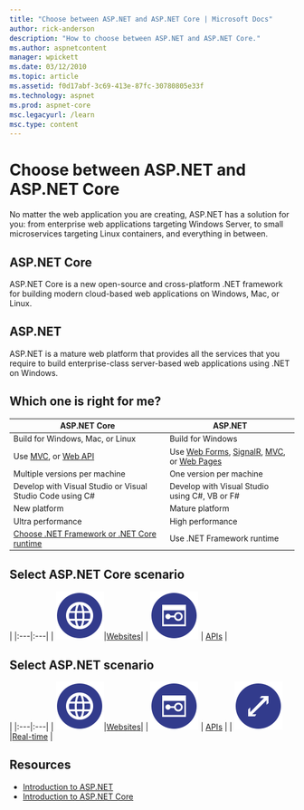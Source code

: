 ```yaml
---
title: "Choose between ASP.NET and ASP.NET Core | Microsoft Docs"
author: rick-anderson
description: "How to choose between ASP.NET and ASP.NET Core."
ms.author: aspnetcontent
manager: wpickett
ms.date: 03/12/2010
ms.topic: article
ms.assetid: f0d17abf-3c69-413e-87fc-30780805e33f
ms.technology: aspnet
ms.prod: aspnet-core
msc.legacyurl: /learn
msc.type: content
---
```


# Choose between ASP.NET and ASP.NET Core 

No matter the web application you are creating, ASP.NET has a solution for you: from enterprise web applications targeting Windows Server, to small microservices targeting Linux containers, and everything in between.

## ASP.NET Core

ASP.NET Core is a new open-source and cross-platform .NET framework for building modern cloud-based web applications on Windows, Mac, or Linux.

## ASP.NET

ASP.NET is a mature web platform that provides all the services that you require to build enterprise-class server-based web applications using .NET on Windows.

## Which one is right for me?

| ASP.NET Core | ASP.NET |
|---|---|
|Build for Windows, Mac, or Linux|Build for Windows|
|Use [MVC](mvc/overview.md), or [Web API](tutorials/first-web-api.md)|Use [Web Forms](https://docs.microsoft.com/aspnet/web-forms), [SignalR](https://docs.microsoft.com/aspnet/signalr), [MVC](https://docs.microsoft.com/aspnet/mvc), or [Web Pages](https://docs.microsoft.com/aspnet/web-pages)|
|Multiple versions per machine|One version per machine|
|Develop with Visual Studio or Visual Studio Code using C#|Develop with Visual Studio using C#, VB or F#|
|New platform|Mature platform|
|Ultra performance|High performance|
|[Choose .NET Framework or .NET Core runtime](https://docs.microsoft.com/dotnet/articles/standard/choosing-core-framework-server)|Use .NET Framework runtime|

## Select ASP.NET Core scenario

|
|:---|:---|
| ![Websites icon](choose-aspnet-framework/_static/web.png)|[Websites](https://docs.microsoft.com/aspnet/core/tutorials/first-mvc-app/)|
| ![Web API icon](choose-aspnet-framework/_static/api.png) | [APIs](https://docs.microsoft.com/aspnet/core/first-web-api) |

## Select ASP.NET scenario

|
|:---|:---|
| ![Websites icon](choose-aspnet-framework/_static/web.png)|[Websites](https://docs.microsoft.com/aspnet/mvc)|
| ![Web API icon](choose-aspnet-framework/_static/api.png) | [APIs](https://docs.microsoft.com/aspnet/web-api) |
| ![Real-time icon](choose-aspnet-framework/_static/realTime.png)  |[Real-time](https://docs.microsoft.com/aspnet/signalr) |

## Resources

* [Introduction to ASP.NET](https://docs.microsoft.com/aspnet/overview)
* [Introduction to ASP.NET Core](index.md)